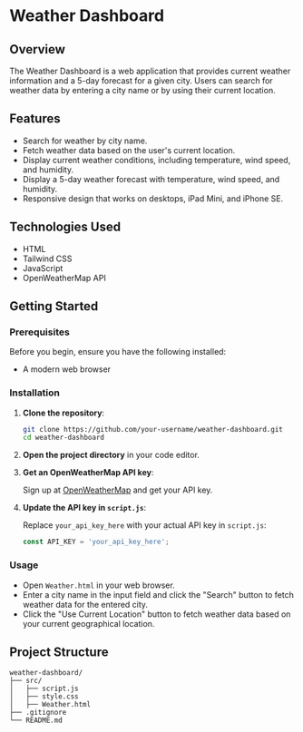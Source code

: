 # Weather Dashboard

## Overview

The Weather Dashboard is a web application that provides current weather information and a 5-day forecast for a given city. Users can search for weather data by entering a city name or by using their current location.

## Features

- Search for weather by city name.
- Fetch weather data based on the user's current location.
- Display current weather conditions, including temperature, wind speed, and humidity.
- Display a 5-day weather forecast with temperature, wind speed, and humidity.
- Responsive design that works on desktops, iPad Mini, and iPhone SE.

## Technologies Used

- HTML
- Tailwind CSS
- JavaScript
- OpenWeatherMap API

## Getting Started

### Prerequisites

Before you begin, ensure you have the following installed:

- A modern web browser

### Installation

1. **Clone the repository**:

    ```bash
    git clone https://github.com/your-username/weather-dashboard.git
    cd weather-dashboard
    ```

2. **Open the project directory** in your code editor.

3. **Get an OpenWeatherMap API key**:

    Sign up at [OpenWeatherMap](https://openweathermap.org/) and get your API key.

4. **Update the API key in `script.js`**:

    Replace `your_api_key_here` with your actual API key in `script.js`:

    ```javascript
    const API_KEY = 'your_api_key_here';
    ```

### Usage

- Open `Weather.html` in your web browser.
- Enter a city name in the input field and click the "Search" button to fetch weather data for the entered city.
- Click the "Use Current Location" button to fetch weather data based on your current geographical location.

## Project Structure

```plaintext
weather-dashboard/
├── src/
│   ├── script.js
│   ├── style.css
│   ├── Weather.html
├── .gitignore
└── README.md

 
